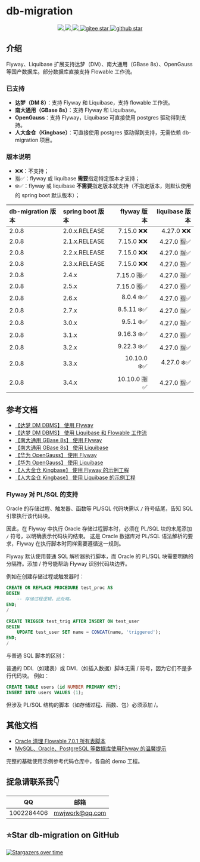 # db-migration
<p align="center">
    <a target="_blank" href="https://search.maven.org/search?q=g:%22com.github.mengweijin%22%20AND%20a:%22db-migration%22">
        <img src="https://img.shields.io/maven-central/v/com.github.mengweijin/db-migration?label=db-migration&color=blue" />
    </a>
	<a target="_blank" href="https://github.com/mengweijin/db-migration/blob/master/LICENSE">
		<img src="https://img.shields.io/badge/license-Apache2.0-blue.svg" />
	</a>
	<a target="_blank" href="https://www.oracle.com/technetwork/java/javase/downloads/index.html">
		<img src="https://img.shields.io/badge/JDK-8+-green.svg" />
	</a>
	<a target="_blank" href="https://gitee.com/mengweijin/db-migration/stargazers">
		<img src="https://gitee.com/mengweijin/db-migration/badge/star.svg?theme=dark" alt='gitee star'/>
	</a>
	<a target="_blank" href='https://github.com/mengweijin/db-migration'>
		<img src="https://img.shields.io/github/stars/mengweijin/db-migration.svg?style=social" alt="github star"/>
	</a>
</p>

## 介绍
Flyway、Liquibase 扩展支持达梦（DM）、南大通用（GBase 8s）、OpenGauss 等国产数据库。部分数据库直接支持 Flowable 工作流。

### 已支持

- **达梦（DM 8）**：支持 Flyway 和 Liquibase，支持 flowable 工作流。
- **南大通用（GBase 8s）**：支持 Flyway 和 Liquibase。
- **OpenGauss**：支持 Flyway，Liquibase 可直接使用 postgres 驱动得到支持。
- **人大金仓（Kingbase）**：可直接使用 postgres 驱动得到支持，无需依赖 db-migration 项目。

### 版本说明

- ❌❌：不支持；
- 🈯✅：flyway 或 liquibase **需要**指定特定版本才支持；
- ❄️✅：flyway 或 liquibase **不需要**指定版本就支持（不指定版本，则默认使用的 spring boot 默认版本）；

| db-migration 版本 | spring boot 版本 |   flyway 版本 | liquibase 版本 |
|:----------------|:---------------|------------:|-------------:|
| 2.0.8           | 2.0.x.RELEASE  |   7.15.0 ❌❌ |    4.27.0 ❌❌ |
| 2.0.8           | 2.1.x.RELEASE  |   7.15.0 ❌❌ |   4.27.0 🈯✅ | 
| 2.0.8           | 2.2.x.RELEASE  |   7.15.0 ❌❌ |   4.27.0 🈯✅ | 
| 2.0.8           | 2.3.x.RELEASE  |   7.15.0 ❌❌ |   4.27.0 🈯✅ | 
| 2.0.8           | 2.4.x          |  7.15.0 🈯✅ |   4.27.0 🈯✅ |  
| 2.0.8           | 2.5.x          |  7.15.0 🈯✅ |   4.27.0 🈯✅ |  
| 2.0.8           | 2.6.x          |   8.0.4 ❄️✅ |   4.27.0 🈯✅ | 
| 2.0.8           | 2.7.x          |  8.5.11 ❄️✅ |   4.27.0 🈯✅ | 
| 2.0.8           | 3.0.x          |   9.5.1 ❄️✅ |   4.27.0 🈯✅ | 
| 2.0.8           | 3.1.x          |  9.16.3 ❄️✅ |   4.27.0 🈯✅ | 
| 2.0.8           | 3.2.x          |  9.22.3 ❄️✅ |   4.27.0 🈯✅ | 
| 2.0.8           | 3.3.x          | 10.10.0 ❄️✅ |   4.27.0 ❄️✅ |
| 2.0.8           | 3.4.x          | 10.10.0 🈯✅ |   4.27.0 🈯✅ |

## 参考文档

- [【达梦 DM DBMS】 使用 Flyway](./doc/dm_use_flyway.md)
- [【达梦 DM DBMS】 使用 Liquibase 和 Flowable 工作流](./doc/dm_use_liquibase_flowable.md)
- [【南大通用 GBase 8s】 使用 Flyway](./doc/gbase8s_use_flyway.md)
- [【南大通用 GBase 8s】 使用 Liquibase](./doc/gbase8s_use_liquibase.md)
- [【华为 OpenGauss】 使用 Flyway](./doc/opengauss_use_flyway.md)
- [【华为 OpenGauss】 使用 Liquibase](./doc/opengauss_use_liquibase.md)
- [【人大金仓 Kingbase】 使用 Flyway 的示例工程](https://gitee.com/mengweijin/db-migration/tree/master/demo-kingbase/kingbase-flyway)
- [【人大金仓 Kingbase】 使用 Liquibase 的示例工程](https://gitee.com/mengweijin/db-migration/tree/master/demo-kingbase/kingbase-liquibase)

### Flyway 对 PL/SQL 的支持

Oracle 的存储过程、触发器、函数等 PL/SQL 代码块需以 `/` 符号结尾，告知 SQL 引擎执行该代码块。

因此，在 Flyway 中执行 Oracle 存储过程脚本时，必须在 PL/SQL 块的末尾添加 `/` 符号，以明确表示代码块的结束。
这是 Oracle 数据库对 PL/SQL 语法解析的要求，Flyway 在执行脚本时同样需要遵循这一规则。

Flyway 默认使用普通 SQL 解析器执行脚本，而 Oracle 的 PL/SQL 块需要明确的分隔符。添加 / 符号能帮助 Flyway 识别代码块边界。

例如在创建存储过程或触发器时：

```sql
CREATE OR REPLACE PROCEDURE test_proc AS
BEGIN
    -- 存储过程逻辑。此处略。
END;
/
   
CREATE TRIGGER test_trig AFTER INSERT ON test_user
BEGIN
    UPDATE test_user SET name = CONCAT(name, 'triggered');
END;
/
```

与普通 SQL 脚本的区别：

普通的 DDL（如建表）或 DML（如插入数据）脚本无需 / 符号，因为它们不是多行代码块。 例如：

```sql
CREATE TABLE users (id NUMBER PRIMARY KEY);
INSERT INTO users VALUES (1);
```

但涉及 PL/SQL 结构的脚本（如存储过程、函数、包）必须添加 /。

## 其他文档

* [Oracle 清理 Flowable 7.0.1 所有表脚本](./doc/use_oracle_flowable_drop_script.md)
* [MySQL、Oracle、PostgreSQL 等数据库使用Flyway 的温馨提示](./doc/z_flyway_supported_database_notes.md)

完整的基础使用示例参考代码仓库中，各自的 demo 工程。

## 捉急请联系我👇
|     QQ      |       邮箱        |
|:-----------:|:---------------:|
| 1002284406  | mwjwork@qq.com  |

## ⭐Star db-migration on GitHub

[![Stargazers over time](https://starchart.cc/mengweijin/db-migration.svg)](https://starchart.cc/mengweijin/db-migration)
